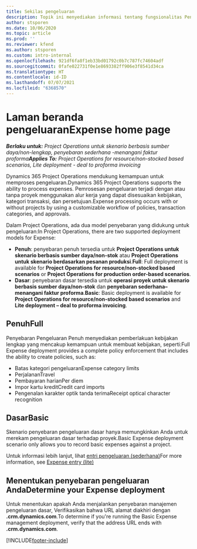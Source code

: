 ```yaml
---
title: Sekilas pengeluaran
description: Topik ini menyediakan informasi tentang fungsionalitas Pengeluaran dalam Project Operations.
author: stsporen
ms.date: 10/06/2020
ms.topic: article
ms.prod: ''
ms.reviewer: kfend
ms.author: stsporen
ms.custom: intro-internal
ms.openlocfilehash: 921df6fa8f1eb33bd01792c0b7c787fc74604adf
ms.sourcegitcommit: 0fafe022731f0e1e8693382ff906e3f8541d34ca
ms.translationtype: HT
ms.contentlocale: id-ID
ms.lasthandoff: 07/07/2021
ms.locfileid: "6368570"
---
```

# <a name="expense-home-page"></a><span data-ttu-id="0a83a-103">Laman beranda pengeluaran</span><span class="sxs-lookup"><span data-stu-id="0a83a-103">Expense home page</span></span>

<span data-ttu-id="0a83a-104">_**Berlaku untuk:** Project Operations untuk skenario berbasis sumber daya/non-lengkap, penyebaran sederhana -menangani faktur proforma_</span><span class="sxs-lookup"><span data-stu-id="0a83a-104">_**Applies To:** Project Operations for resource/non-stocked based scenarios, Lite deployment - deal to proforma invoicing_</span></span>


<span data-ttu-id="0a83a-105">Dynamics 365 Project Operations mendukung kemampuan untuk memproses pengeluaran.</span><span class="sxs-lookup"><span data-stu-id="0a83a-105">Dynamics 365 Project Operations supports the ability to process expenses.</span></span> <span data-ttu-id="0a83a-106">Pemrosesan pengeluaran terjadi dengan atau tanpa proyek menggunakan alur kerja yang dapat disesuaikan kebijakan, kategori transaksi, dan persetujuan.</span><span class="sxs-lookup"><span data-stu-id="0a83a-106">Expense processing occurs with or without projects by using a customizable workflow of policies, transaction categories, and approvals.</span></span>

<span data-ttu-id="0a83a-107">Dalam Project Operations, ada dua model penyebaran yang didukung untuk pengeluaran:</span><span class="sxs-lookup"><span data-stu-id="0a83a-107">In Project Operations, there are two supported deployment models for Expense:</span></span> 

- <span data-ttu-id="0a83a-108">**Penuh**: penyebaran penuh tersedia untuk **Project Operations untuk skenario berbasis sumber daya/non-stok** atau **Project Operations untuk skenario berdasarkan pesanan produksi**.</span><span class="sxs-lookup"><span data-stu-id="0a83a-108">**Full**: Full deployment is available for **Project Operations for resource/non-stocked based scenarios** or **Project Operations for production order-based scenarios**.</span></span>
- <span data-ttu-id="0a83a-109">**Dasar**: penyebaran dasar tersedia untuk **operasi proyek untuk skenario berbasis sumber daya/non-stok** dan **penyebaran sederhana– menangani faktur proforma**.</span><span class="sxs-lookup"><span data-stu-id="0a83a-109">**Basic**: Basic deployment is available for **Project Operations for resource/non-stocked based scenarios** and **Lite deployment – deal to proforma invoicing**.</span></span>

## <a name="full"></a><span data-ttu-id="0a83a-110">Penuh</span><span class="sxs-lookup"><span data-stu-id="0a83a-110">Full</span></span> 
<span data-ttu-id="0a83a-111">Penyebaran Pengeluaran Penuh menyediakan pemberlakuan kebijakan lengkap yang mencakup kemampuan untuk membuat kebijakan, seperti:</span><span class="sxs-lookup"><span data-stu-id="0a83a-111">Full Expense deployment provides a complete policy enforcement that includes the ability to create policies, such as:</span></span>

  - <span data-ttu-id="0a83a-112">Batas kategori pengeluaran</span><span class="sxs-lookup"><span data-stu-id="0a83a-112">Expense category limits</span></span>
  - <span data-ttu-id="0a83a-113">Perjalanan</span><span class="sxs-lookup"><span data-stu-id="0a83a-113">Travel</span></span>
  - <span data-ttu-id="0a83a-114">Pembayaran harian</span><span class="sxs-lookup"><span data-stu-id="0a83a-114">Per diem</span></span>
  - <span data-ttu-id="0a83a-115">Impor kartu kredit</span><span class="sxs-lookup"><span data-stu-id="0a83a-115">Credit card imports</span></span>
  - <span data-ttu-id="0a83a-116">Pengenalan karakter optik tanda terima</span><span class="sxs-lookup"><span data-stu-id="0a83a-116">Receipt optical character recognition</span></span>

## <a name="basic"></a><span data-ttu-id="0a83a-117">Dasar</span><span class="sxs-lookup"><span data-stu-id="0a83a-117">Basic</span></span> 
<span data-ttu-id="0a83a-118">Skenario penyebaran pengeluaran dasar hanya memungkinkan Anda untuk merekam pengeluaran dasar terhadap proyek.</span><span class="sxs-lookup"><span data-stu-id="0a83a-118">Basic Expense deployment scenario only allows you to record basic expenses against a project.</span></span> 

<span data-ttu-id="0a83a-119">Untuk informasi lebih lanjut, lihat [entri pengeluaran (sederhana)](basic-expense.md)</span><span class="sxs-lookup"><span data-stu-id="0a83a-119">For more information, see [Expense entry (lite)](basic-expense.md)</span></span>

## <a name="determine-your-expense-deployment"></a><span data-ttu-id="0a83a-120">Menentukan penyebaran pengeluaran Anda</span><span class="sxs-lookup"><span data-stu-id="0a83a-120">Determine your Expense deployment</span></span>
<span data-ttu-id="0a83a-121">Untuk menentukan apakah Anda menjalankan penyebaran manajemen pengeluaran dasar, Verifikasikan bahwa URL alamat diakhiri dengan **.crm.dynamics.com**.</span><span class="sxs-lookup"><span data-stu-id="0a83a-121">To determine if you're running the Basic Expense management deployment, verify that the address URL ends with **.crm.dynamics.com**.</span></span> 


[!INCLUDE[footer-include](../includes/footer-banner.md)]